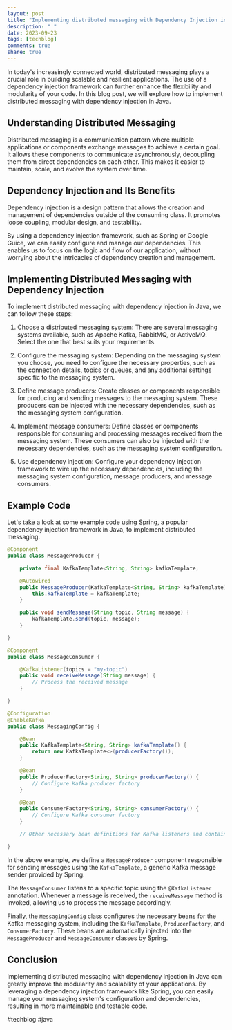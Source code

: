 ```yaml
---
layout: post
title: "Implementing distributed messaging with Dependency Injection in Java."
description: " "
date: 2023-09-23
tags: [techblog]
comments: true
share: true
---
```


In today's increasingly connected world, distributed messaging plays a crucial role in building scalable and resilient applications. The use of a dependency injection framework can further enhance the flexibility and modularity of your code. In this blog post, we will explore how to implement distributed messaging with dependency injection in Java.

## Understanding Distributed Messaging

Distributed messaging is a communication pattern where multiple applications or components exchange messages to achieve a certain goal. It allows these components to communicate asynchronously, decoupling them from direct dependencies on each other. This makes it easier to maintain, scale, and evolve the system over time.

## Dependency Injection and Its Benefits

Dependency injection is a design pattern that allows the creation and management of dependencies outside of the consuming class. It promotes loose coupling, modular design, and testability.

By using a dependency injection framework, such as Spring or Google Guice, we can easily configure and manage our dependencies. This enables us to focus on the logic and flow of our application, without worrying about the intricacies of dependency creation and management.

## Implementing Distributed Messaging with Dependency Injection

To implement distributed messaging with dependency injection in Java, we can follow these steps:

1. Choose a distributed messaging system: There are several messaging systems available, such as Apache Kafka, RabbitMQ, or ActiveMQ. Select the one that best suits your requirements.

2. Configure the messaging system: Depending on the messaging system you choose, you need to configure the necessary properties, such as the connection details, topics or queues, and any additional settings specific to the messaging system.

3. Define message producers: Create classes or components responsible for producing and sending messages to the messaging system. These producers can be injected with the necessary dependencies, such as the messaging system configuration.

4. Implement message consumers: Define classes or components responsible for consuming and processing messages received from the messaging system. These consumers can also be injected with the necessary dependencies, such as the messaging system configuration.

5. Use dependency injection: Configure your dependency injection framework to wire up the necessary dependencies, including the messaging system configuration, message producers, and message consumers.

## Example Code

Let's take a look at some example code using Spring, a popular dependency injection framework in Java, to implement distributed messaging.

```java
@Component
public class MessageProducer {

    private final KafkaTemplate<String, String> kafkaTemplate;

    @Autowired
    public MessageProducer(KafkaTemplate<String, String> kafkaTemplate) {
        this.kafkaTemplate = kafkaTemplate;
    }

    public void sendMessage(String topic, String message) {
        kafkaTemplate.send(topic, message);
    }

}

@Component
public class MessageConsumer {

    @KafkaListener(topics = "my-topic")
    public void receiveMessage(String message) {
        // Process the received message
    }

}

@Configuration
@EnableKafka
public class MessagingConfig {

    @Bean
    public KafkaTemplate<String, String> kafkaTemplate() {
        return new KafkaTemplate<>(producerFactory());
    }

    @Bean
    public ProducerFactory<String, String> producerFactory() {
        // Configure Kafka producer factory
    }

    @Bean
    public ConsumerFactory<String, String> consumerFactory() {
        // Configure Kafka consumer factory
    }

    // Other necessary bean definitions for Kafka listeners and container factory

}
```

In the above example, we define a `MessageProducer` component responsible for sending messages using the `KafkaTemplate`, a generic Kafka message sender provided by Spring.

The `MessageConsumer` listens to a specific topic using the `@KafkaListener` annotation. Whenever a message is received, the `receiveMessage` method is invoked, allowing us to process the message accordingly.

Finally, the `MessagingConfig` class configures the necessary beans for the Kafka messaging system, including the `KafkaTemplate`, `ProducerFactory`, and `ConsumerFactory`. These beans are automatically injected into the `MessageProducer` and `MessageConsumer` classes by Spring.

## Conclusion

Implementing distributed messaging with dependency injection in Java can greatly improve the modularity and scalability of your applications. By leveraging a dependency injection framework like Spring, you can easily manage your messaging system's configuration and dependencies, resulting in more maintainable and testable code.

#techblog #java